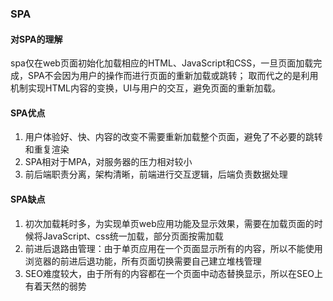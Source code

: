 ### SPA
#### 对SPA的理解
spa仅在web页面初始化加载相应的HTML、JavaScript和CSS，一旦页面加载完成，SPA不会因为用户的操作而进行页面的重新加载或跳转；
取而代之的是利用机制实现HTML内容的变换，UI与用户的交互，避免页面的重新加载。

#### SPA优点
1. 用户体验好、快、内容的改变不需要重新加载整个页面，避免了不必要的跳转和重复渲染
2. SPA相对于MPA，对服务器的压力相对较小
3. 前后端职责分离，架构清晰，前端进行交互逻辑，后端负责数据处理

#### SPA缺点
1. 初次加载耗时多，为实现单页web应用功能及显示效果，需要在加载页面的时候将JavaScript、css统一加载，部分页面按需加载
2. 前进后退路由管理：由于单页应用在一个页面显示所有的内容，所以不能使用浏览器的前进后退功能，所有页面切换需要自己建立堆栈管理
3. SEO难度较大，由于所有的内容都在一个页面中动态替换显示，所以在SEO上有着天然的弱势